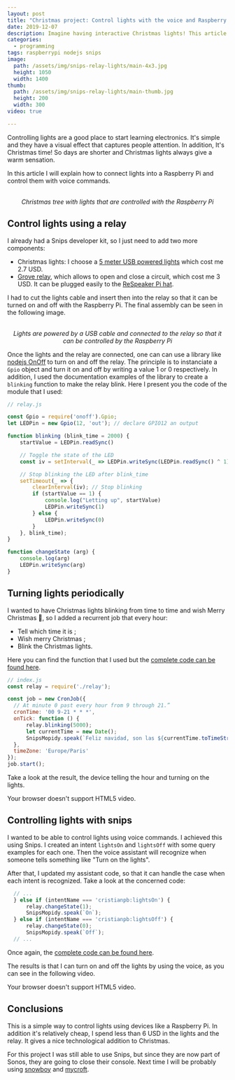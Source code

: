 ```yaml
---
layout: post
title: "Christmas project: Control lights with the voice and Raspberry Pi"
date: 2019-12-07
description: Imagine having interactive Christmas lights! This article will show you how to control lights with your Raspberry Pi and adding voice command superpowers.
categories:
  - programming
tags: raspberrypi nodejs snips
image:
  path: /assets/img/snips-relay-lights/main-4x3.jpg
  height: 1050
  width: 1400
thumb:
  path: /assets/img/snips-relay-lights/main-thumb.jpg
  height: 200
  width: 300
video: true

---
```


Controlling lights are a good place to start learning electronics. It's simple and
they have a visual effect that captures people attention.
In addition, It's Christmas time!
So days are shorter and Christmas lights always give a warm sensation.

In this article I will explain how to connect lights into a Raspberry Pi and
control them with voice commands. 

<center>
<amp-img src="/assets/img/snips-relay-lights/main.jpg" width="474" height="632" layout="intrinsic"></amp-img>
<br><i>Christmas tree with lights that are controlled with the Raspberry Pi</i>
</center>


## Control lights using a relay

I already had a Snips developer kit, so I just need to add two more components:
* Christmas lights: I choose a [5 meter USB powered lights](https://www.ebay.com/itm/5M-10M-USB-LED-Copper-Wire-String-Fairy-Light-Strip-Lamp-Xmas-Party-Waterproof-/282404057310) which cost me 2.7 USD.
* [Grove relay](https://www.seeedstudio.com/Grove-Relay.html), which allows to open and close a circuit, which cost me 3 USD. It can be plugged easily to the [ReSpeaker Pi hat](https://www.seeedstudio.com/ReSpeaker-2-Mics-Pi-HAT.html).

I had to cut the lights cable and insert then into the relay so that it can be
turned on and off with the Raspberry Pi. The final assembly can be seen in the
following image.

<center>
<amp-img src="/assets/img/snips-relay-lights/relay.jpg" width="632" height="474" layout="intrinsic"></amp-img>
<br><i>Lights are powered by a USB cable and connected to the relay so that it can be controlled by the Raspberry Pi</i>
</center>

Once the lights and the relay are connected, one can can use a library like
[nodejs OnOff](https://www.npmjs.com/package/onoff) to turn on and off the
relay.
The principle is to instanciate a `Gpio` object and turn it on and off by
writing a value 1 or 0 respectively.
In addition, I used the documentation examples of the library to create a
`blinking` function to make the relay blink. Here I present you the code of
the module that I used:

```js
// relay.js

const Gpio = require('onoff').Gpio;
let LEDPin = new Gpio(12, 'out'); // declare GPIO12 an output

function blinking (blink_time = 2000) {
	startValue = LEDPin.readSync()

	// Toggle the state of the LED
	const iv = setInterval(_ => LEDPin.writeSync(LEDPin.readSync() ^ 1), 500);

	// Stop blinking the LED after blink_time
	setTimeout(_ => {
		clearInterval(iv); // Stop blinking
		if (startValue == 1) {
			console.log("Letting up", startValue)
			LEDPin.writeSync(1)
		} else {
			LEDPin.writeSync(0)
		}
	}, blink_time);
}

function changeState (arg) {
	console.log(arg)
	LEDPin.writeSync(arg)
}
```

## Turning lights periodically

I wanted to have Christmas lights blinking from time to time and wish Merry Christmas 🎄, so I added a recurrent job that every hour:
* Tell which time it is ;
* Wish merry Christmas ;
* Blink the Christmas lights.

Here you can find the function that I used but the [complete code can be found
here](https://github.com/cristianpb/snipshandler).

```js
// index.js
const relay = require('./relay');

const job = new CronJob({
  // At minute 0 past every hour from 9 through 21.”
  cronTime: '00 9-21 * * *',
  onTick: function () {
	  relay.blinking(5000);
	  let currentTime = new Date();
	  SnipsMopidy.speak(`Feliz navidad, son las ${currentTime.toTimeString().substring(0, 2).replace(/^0+/, '')}`);
  },
  timeZone: 'Europe/Paris'
});
job.start();
```

Take a look at the result, the device telling the hour and turning on the lights.

<amp-video width="432"
  height="535"
  src="/assets/img/snips-relay-lights/cron.webm"
  poster="/assets/img/snips-relay-lights/main.jpg"
  layout="responsive"
  controls
  loop
  autoplay>
  <div fallback>
    <p>Your browser doesn't support HTML5 video.</p>
  </div>
</amp-video>


## Controlling lights with snips

I wanted to be able to control lights using voice commands.
I achieved this using Snips. I created an intent `lightsOn` and `lightsOff`
with some query examples for each one. Then the voice assistant will recognize
when someone tells something like "Turn on the lights".

After that, I updated my assistant code, so that it can handle the case when each
intent is recognized. Take a look at the concerned code:

```js
  // ...
  } else if (intentName === 'cristianpb:lightsOn') {
	  relay.changeState(1);
	  SnipsMopidy.speak(`On`);
  } else if (intentName === 'cristianpb:lightsOff') {
	  relay.changeState(0);
	  SnipsMopidy.speak(`Off`);
  // ...
```

Once again, the [complete code can be found
here](https://github.com/cristianpb/snipshandler).

The results is that I can turn on and off the lights by using the voice, as you
can see in the following video.

<amp-video width="432"
  height="535"
  src="/assets/img/snips-relay-lights/snips-relay.webm"
  poster="/assets/img/snips-relay-lights/main.jpg"
  layout="responsive"
  controls
  loop
  autoplay>
  <div fallback>
    <p>Your browser doesn't support HTML5 video.</p>
  </div>
</amp-video>

## Conclusions

This is a simple way to control lights using devices like a Raspberry Pi. In
addition it's relatively cheap, I spend less than 6 USD in the lights and the relay.
It gives a nice technological addition to Christmas.

For this project I was still able to use Snips, but since they are now part of
Sonos, they are going to close their console.  Next time I will be probably
using [snowboy](https://docs.kitt.ai/snowboy/) and
[mycroft](https://mycroft.ai/).
